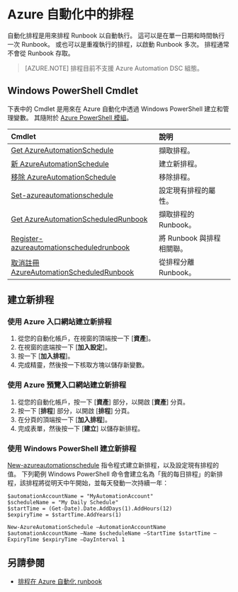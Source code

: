 <properties 
   pageTitle="Azure 自動化中的排程 | Microsoft Azure"
   description="自動化排程是用來排程讓 Azure 自動化中的 Runbook 自動啟動。本文說明如何建立排程。"
   services="automation"
   documentationCenter=""
   authors="bwren"
   manager="stevenka"
   editor="tysonn" />
<tags 
   ms.service="automation"
   ms.devlang="na"
   ms.topic="article"
   ms.tgt_pltfrm="na"
   ms.workload="infrastructure-services"
   ms.date="10/26/2015"
   ms.author="bwren" />


# Azure 自動化中的排程

自動化排程是用來排程 Runbook 以自動執行。 這可以是在單一日期和時間執行一次 Runbook。 或也可以是重複執行的排程，以啟動 Runbook 多次。 排程通常不會從 Runbook 存取。
>[AZURE.NOTE]  排程目前不支援 Azure Automation DSC 組態。

## Windows PowerShell Cmdlet

下表中的 Cmdlet 是用來在  Azure 自動化中透過 Windows PowerShell 建立和管理變數。 其隨附於 [Azure PowerShell 模組](../powershell-install-configure.md)。

| Cmdlet| 說明|
|:---|:---|
| [Get AzureAutomationSchedule](http://msdn.microsoft.com/library/dn690274.aspx)| 擷取排程。|
| [新 AzureAutomationSchedule](http://msdn.microsoft.com/library/dn690271.aspx)| 建立新排程。|
| [移除 AzureAutomationSchedule](http://msdn.microsoft.com/library/dn690279.aspx)| 移除排程。|
| [Set-azureautomationschedule](http://msdn.microsoft.com/library/dn690270.aspx)| 設定現有排程的屬性。|
| [Get AzureAutomationScheduledRunbook](http://msdn.microsoft.com/library/dn913778.aspx)| 擷取排程的 Runbook。|
| [Register-azureautomationscheduledrunbook](http://msdn.microsoft.com/library/dn690265.aspx)| 將 Runbook 與排程相關聯。|
| [取消註冊 AzureAutomationScheduledRunbook](http://msdn.microsoft.com/library/dn690273.aspx)| 從排程分離 Runbook。|

## 建立新排程

### 使用 Azure 入口網站建立新排程

1. 從您的自動化帳戶，在視窗的頂端按一下 [**資產**]。
1. 在視窗的底端按一下 [**加入設定**]。
1. 按一下 [**加入排程**]。
1. 完成精靈，然後按一下核取方塊以儲存新變數。

### 使用 Azure 預覽入口網站建立新排程

1. 從您的自動化帳戶，按一下 [**資產**] 部分，以開啟 [**資產**] 分頁。
1. 按一下 [**排程**] 部分，以開啟 [**排程**] 分頁。
1. 在分頁的頂端按一下 [**加入排程**]。
1. 完成表單，然後按一下 [**建立**] 以儲存新排程。

### 使用 Windows PowerShell 建立新排程

[New-azureautomationschedule](http://msdn.microsoft.com/library/dn690271.aspx) 指令程式建立新排程，以及設定現有排程的值。 下列範例 Windows PowerShell 命令會建立名為「我的每日排程」的新排程，該排程將從明天中午開始，並每天發動一次持續一年：

    $automationAccountName = "MyAutomationAccount"
    $scheduleName = "My Daily Schedule"
    $startTime = (Get-Date).Date.AddDays(1).AddHours(12)
    $expiryTime = $startTime.AddYears(1)
    
    New-AzureAutomationSchedule –AutomationAccountName $automationAccountName –Name $scheduleName –StartTime $startTime –ExpiryTime $expiryTime –DayInterval 1

## 另請參閱

- [排程在 Azure 自動化 runbook](automation-scheduling-a-runbook.md)






